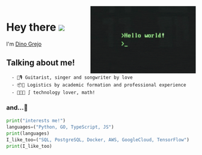 <img align="right" alt="GIF" src="https://raw.githubusercontent.com/dgrej/dgrej/master/code.gif" width="280" height="179" />

# Hey there <img src="https://media.giphy.com/media/hvRJCLFzcasrR4ia7z/giphy.gif" width="25px">

I'm [Dino Grejo](https://dgrej.github.io/about)
    

  ## Talking about me! 
  
      - 🎸🎙️ Guitarist, singer and songwriter by love
      - 📦🚛 Logistics by academic formation and professional experience
      - 👨🏽‍💻 ∫ technology lover, math!
  ### and...🚀
 ```python
print("interests me!")
languages=("Python, GO, TypeScript, JS")
print(languages)
I_like_too=("SQL, PostgreSQL, Docker, AWS, GoogleCloud, TensorFlow")
print(I_like_too)

  ```


